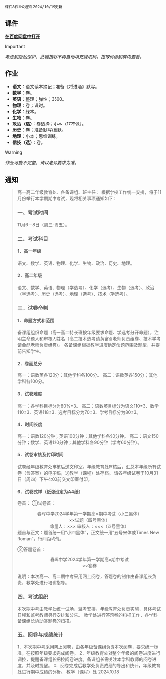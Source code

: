 `课件&作业&通知` `2024/10/19更新`

## 课件
**[在百度网盘中打开](https://pan.baidu.com/s/14VBuFbPU6buK3F1ZHeRzpw)**
> [!IMPORTANT]
> *考虑到隐私保护，此链接将不再自动填充提取码，提取码请到群内查看。*

## 作业
- **语文**：语文读本摘记；准备《将进酒》默写。
- **数学**：卷。
- **英语**：整理；弹性；3500。
- **物理**：卷；课时。
- **化学**：绿本。
- **生物**：卷。
- **政治（选）**：卷选择；小本（17不做）。
- **历史**：卷；准备默写/重默。
- **地理**：小本；思维训练。
- **信技（选）**：卷。

> [!WARNING]
> *作业可能不完整，请以老师要求为准。*

## 通知
> 高一高二年级教育处、各备课组、班主任：
> 根据学校工作统一安排，将于11月份举行本学期期中考试，现将相关事项通知如下：
> ### 一、考试时间
> 11月6－8日（周三-周五）。
> ### 二、考试科目
> #### 1．高一年级
> 语文、数学、英语、物理、化学、生物、政治、历史、地理。
> #### 2．高二年级
> 语文、数学、英语、物理（学选考）、化学（选考）、生物（选考）、政治（学选考）、历史（选考）、地理（选考）、技术（学选考）。
> ### 三、试卷命制
> #### 1．命题方式和范围
> 备课组组织命题（高一高二特长班按年级要求命题、学选考分开命题），注明主命题人和审核人姓名（高二技术选考请黄富勇老师负责组卷、技术学考请金彪老师负责组卷）。
> 各备课组根据教学进度确定命题范围及题型，并提前告知学生。
> #### 2．卷面总分
> 高一：语数英各120分；其他学科各100分。
> 高二：语数英各150分；其他学科各100分。
> #### 3．试卷难度
> 高一：各学科目标分为80%±3。
> 高二：语数英目标分为语文110±3、数学110±3、英语118±3，选考目标分为70±3、学考目标分为80±3。
> #### 4．时间长度
> 高一：语数120分钟；英语100分钟；其他学科各90分钟。
> 高二：语文150分钟；数学、英语120分钟；其他学科各90分钟（学考60分钟）。
> #### 5．试卷审核及付印时间
> 试卷经年级教育处审核后送文印室。年级教育处审核后，汇总本年级所有试卷（含答案）的电子稿，送教学（课程）处存档。
> 请各年级试卷于10月31日（周四）下午4:00前交文印室付印。
> #### 6．试卷式样（纸张设定为A4纸）
> 卷首：
> ①试卷首：
> <center>春晖中学2024学年第一学期高×期中考试（小三黑体）</center>
> <center>××试题（四号黑体）</center>
> <center>命题人：×××    审核人：×××（四号黑体）</center>
> 题首与正文：题首统一用“小四黑体”，正文统一用“五号宋体或Times New Roman”，行间距均匀。
> 
> ②答题卷首：
> <center>春晖中学2024学年第一学期高×期中考试</center>
> <center>××答卷</center>
> 
> 说明：本次高一、高二期中考采用网上阅卷，答题卷的制作由备课组长负责，教学处进行培训指导。
> ### 四、考试组织
> 本次期中考由教学处统一试场、监考安排，年级教育处负责实施，具体考试日程和监考教师另行安排和公告。
> 教学处进行答题卷的扫描工作，各学科备课组长协助答题卷的扫描。
> ### 五、阅卷与成绩统计
> 1．本次期中考采用网上阅卷，由各年级备课组负责本次阅卷，要求统一标准，在按照年级要求完成阅卷。
> 2．年级教育处对整个年级的阅卷进度进行调控，提醒备课组长把控阅卷进度。备课组长需关注本学科教师的阅卷进度，并及时提醒。
> 3．阅卷完成后教学处负责成绩的导出和统计，年级教育处进行期中成绩的分析。
> 教学（课程）处
> 2024.10.18
